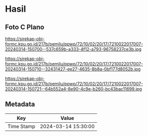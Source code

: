 # Hasil

## Foto C Plano

https://sirekap-obj-formc.kpu.go.id/217b/pemilu/ppwp/72/10/02/20/17/7210022017007-20240314-150700--537c659b-a333-4f12-a793-96758237ce3b.jpg

https://sirekap-obj-formc.kpu.go.id/217b/pemilu/ppwp/72/10/02/20/17/7210022017007-20240314-150710--32431427-ee27-4635-8b8a-0bf177d8052b.jpg

https://sirekap-obj-formc.kpu.go.id/217b/pemilu/ppwp/72/10/02/20/17/7210022017007-20240314-150721--64b552a4-8e90-4c9e-b260-bc43bac11699.jpg


## Metadata

| Key        | Value               |
| ---------- | ------------------- |
| Time Stamp | 2024-03-14 15:30:00 |



